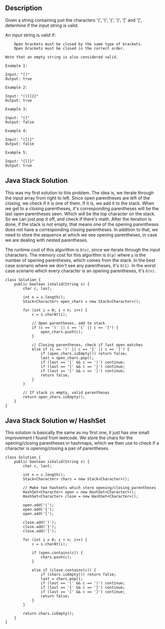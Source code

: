 ## Description

Given a string containing just the characters '(', ')', '{', '}', '[' and ']', determine if the input string is valid.

An input string is valid if:

```
    Open brackets must be closed by the same type of brackets.
    Open brackets must be closed in the correct order.

Note that an empty string is also considered valid.

Example 1:

Input: "()"
Output: true

Example 2:

Input: "()[]{}"
Output: true

Example 3:

Input: "(]"
Output: false

Example 4:

Input: "([)]"
Output: false

Example 5:

Input: "{[]}"
Output: true
```

## Java Stack Solution

This was my first solution to this problem. The idea is, we iterate through the input array from right to left. Since open parentheses are left of the closing, we check if it is one of them. If it is, we add it to the stack. When we get to a closing parentheses, it's corresponding parentheses will be the last open parentheses seen. Which will be the top character on the stack. So we can just pop it off, and check if there's math. After the iteration is done, if the stack is not empty, that means one of the opening parentheses does not have a corresponding closing parentheses. In addition to that, we need to store the sequence at which we see opening parentheses, in case we are dealing with nested parentheses.

The runtime cost of this algorithm is `O(n)`, since we iterate through the input characters. The memory cost for this algorithm is `O(p)` where `p` is the number of opening parentheses, which comes from the stack. In the best case scenario where we don't see any parentheses, it's `O(1)`. In the worst case scenario which every character is an opening parentheses, it's `O(n)`.

```
class Solution {
    public boolean isValid(String s) {
        char c, last;
        
        int n = s.length();
        Stack<Character> open_chars = new Stack<Character>();
        
        for (int i = 0; i < n; i++) {
            c = s.charAt(i);
            
            // Open parentheses, add to stack
            if (c == '(' || c == '{' || c == '[') {
                open_chars.push(c);
            }
            
            // Closing parentheses, check if last open matches
            else if (c == ')' || c == '}' || c == ']') {
                if (open_chars.isEmpty()) return false;
                last = open_chars.pop();
                if (last == '(' && c == ')') continue;
                if (last == '{' && c == '}') continue;
                if (last == '[' && c == ']') continue;
                return false;
            }
        }
        
        // If stack is empty, valid parentheses
        return open_chars.isEmpty();
    }
}
```

## Java Stack Solution w/ HashSet

This solution is basically the same as my first one, it just has one small improvement I found from leetcode. We store the chars for the opening/closing parentheses in hashmaps, which we then use to check if a character is opening/closing a pair of parentheses.

```
class Solution {
    public boolean isValid(String s) {
        char c, last;
        
        int n = s.length();
        Stack<Character> chars = new Stack<Character>();
        
        // Make two hashsets which store opening/closing parentheses
        HashSet<Character> open = new HashSet<Character>();
        HashSet<Character> close = new HashSet<Character>();
        
        open.add('(');
        open.add('{');
        open.add('[');
        
        close.add(')');
        close.add('}');
        close.add(']');
        
        for (int i = 0; i < n; i++) {
            c = s.charAt(i);
            
            if (open.contains(c)) {
                chars.push(c);
            }
            
            else if (close.contains(c)) {
                if (chars.isEmpty()) return false;
                last = chars.pop();
                if (last == '(' && c == ')') continue;
                if (last == '{' && c == '}') continue;
                if (last == '[' && c == ']') continue;
                return false;
            }
        }
        
        return chars.isEmpty();
    }
}
```
